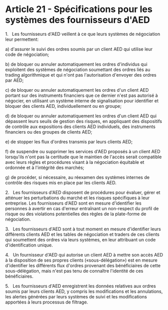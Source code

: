 # Article 21 - Spécifications pour les systèmes des fournisseurs d'AED


1.   Les fournisseurs d'AED veillent à ce que leurs systèmes de négociation leur permettent:

a) d'assurer le suivi des ordres soumis par un client AED qui utilise leur code de négociation;

b) de bloquer ou annuler automatiquement les ordres d'individus qui exploitent des systèmes de négociation soumettant des ordres liés au trading algorithmique et qui n'ont pas l'autorisation d'envoyer des ordres par AED;

c) de bloquer ou annuler automatiquement les ordres d'un client AED portant sur des instruments financiers que ce dernier n'est pas autorisé à négocier, en utilisant un système interne de signalisation pour identifier et bloquer des clients AED, individuellement ou en groupe;

d) de bloquer ou annuler automatiquement les ordres d'un client AED qui dépassent leurs seuils de gestion des risques, en appliquant des dispositifs de contrôle aux expositions des clients AED individuels, des instruments financiers ou des groupes de clients AED;

e) de stopper les flux d'ordres transmis par leurs clients AED;

f) de suspendre ou supprimer les services d'AED proposés à un client AED lorsqu'ils n'ont pas la certitude que le maintien de l'accès serait compatible avec leurs règles et procédures visant à la négociation équitable et ordonnée et à l'intégrité des marchés;

g) de procéder, si nécessaire, au réexamen des systèmes internes de contrôle des risques mis en place par les clients AED.

2.   Les fournisseurs d'AED disposent de procédures pour évaluer, gérer et atténuer les perturbations du marché et les risques spécifiques à leur entreprise. Les fournisseurs d'AED sont en mesure d'identifier les personnes à avertir en cas d'erreur entraînant un non-respect du profil de risque ou des violations potentielles des règles de la plate-forme de négociation.

3.   Les fournisseurs d'AED sont à tout moment en mesure d'identifier leurs différents clients AED et les tables de négociation et traders de ces clients qui soumettent des ordres via leurs systèmes, en leur attribuant un code d'identification unique.

4.   Un fournisseur d'AED qui autorise un client AED à mettre son accès AED à la disposition de ses propres clients («sous-délégation») est en mesure d'identifier les différents flux d'ordres provenant des bénéficiaires de cette sous-délégation, mais n'est pas tenu de connaître l'identité de ces bénéficiaires.

5.   Les fournisseurs d'AED enregistrent les données relatives aux ordres soumis par leurs clients AED, y compris les modifications et les annulations, les alertes générées par leurs systèmes de suivi et les modifications apportées à leurs processus de filtrage.
